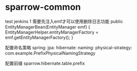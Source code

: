 # sparrow-common
test jenkins 1
需要先注入emf才可以使用删除日志功能
public EntityManagerBean(EntityManager emf) {
		EntityManagerHelper.entityManagerFactory = emf.getEntityManagerFactory();
	}

配置命名策略
spring:
jpa:
hibernate:
naming:
physical-strategy: com.example.PrefixPhysicalNamingStrategy

配置前缀
sparrow.hibernate.table.prefix